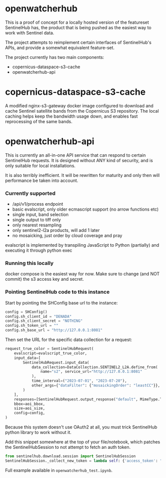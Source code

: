 # openwatcherhub
This is a proof of concept for a locally hosted version of the featureset SentinelHub has, the product that is being pushed as the easiest way to work with Sentinel data.

The project attempts to reimplement certain interfaces of SentinelHub's APIs, and provide a somewhat equivalent feature-set.

The project currently has two main components:
 - copernicus-dataspace-s3-cache
 - openwatcherhub-api


# copernicus-dataspace-s3-cache
A modified nginx-s3-gateway docker image configured to download and cache Sentinel satellite bands from the Copernicus S3 repository.
The local caching helps keep the bandwidth usage down, and enables fast reprocessing of the same bands.

# openwatcherhub-api
This is currently an all-in-one API service that can respond to certain SentinelHub requests.
It is designed without ANY kind of security, and is only suitable for local installations.

It is also terribly inefficient. It will be rewritten for maturity and only then will performance be taken into account.

### Currently supported
 - /api/v1/process endpoint
 - basic evalscript, only older ecmascript support (no arrow functions etc)
 - single input, band selection
 - single output to tiff only
 - only nearest resampling
 - only sentinel2-l2a products, will add 1 later
 - no mosaicking, just order by cloud coverage and pray

evalscript is implemented by transpiling JavaScript to Python (partially) and executing it through python exec

### Running this locally
docker compose is the easiest way for now. Make sure to change (and NOT commit) the s3 access key and secret.

### Pointing SentinelHub code to this instance
Start by pointing the SHConfig base url to the instance:

```python
config = SHConfig()
config.sh_client_id = "DENADA"
config.sh_client_secret = "NOTHING"
config.sh_token_url = ""
config.sh_base_url = "http://127.0.0.1:8081"
```

Then set the URL for the specific data collection for a request:
```python
request_true_color = SentinelHubRequest(
    evalscript=evalscript_true_color,
    input_data=[
        SentinelHubRequest.input_data(
            data_collection=DataCollection.SENTINEL2_L2A.define_from(
                name="s2", service_url="http://127.0.0.1:8081"
            ),
            time_interval=("2023-07-01", "2023-07-20"),
            other_args={"dataFilter": {"mosaickingOrder": "leastCC"}},
        )
    ],
    responses=[SentinelHubRequest.output_response("default", MimeType.TIFF)],
    bbox=aoi_bbox,
    size=aoi_size,
    config=config,
)
```

Because this system doesn't use OAuth2 at all, you must trick SentinelHub python library to work without it.

Add this snippet somewhere at the top of your file/notebook, which patches the SentinelHubSession to not attempt to fetch an auth token.

```python
from sentinelhub.download.session import SentinelHubSession
SentinelHubSession._collect_new_token = lambda self: {'access_token': "herpderp", "expires_at": 0}
```

Full example available in `openwatcherhub_test.ipynb`.